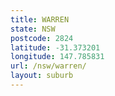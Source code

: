```yaml
---
title: WARREN
state: NSW
postcode: 2824
latitude: -31.373201
longitude: 147.785831
url: /nsw/warren/
layout: suburb
---
```

